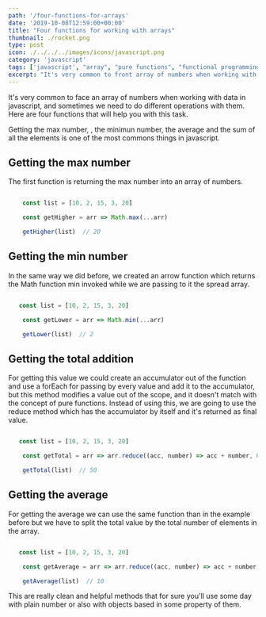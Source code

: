 ```yaml
---
path: '/four-functions-for-arrays'
date: '2019-10-08T12:59:00+00:00'
title: "Four functions for working with arrays"
thumbnail: ./rocket.png
type: post
icon: ./../../../images/icons/javascript.png
category: 'javascript'
tags: ['javascript', "array", "pure functions", "functional programming"]
excerpt: "It's very common to front array of numbers when working with data in javascript, and many time we need to do different operations with them. Here are four functions that will help you with this task"
---
```


It's very common to face an array of numbers when working with data in javascript, and sometimes we need to do different operations with them. Here are four functions that will help you with this task.

Getting the max number, , the minimun number, the average and the sum of all the elements is one of the most commons things in javascript.

## Getting the max number

The first function is returning the max number into an array of numbers.

```js

    const list = [10, 2, 15, 3, 20]

    const getHigher = arr => Math.max(...arr)

    getHigher(list)  // 20

```
## Getting the min number

In the same way we did before, we created an arrow function which returns the Math function min invoked while we are passing to it the spread array. 

```js

   const list = [10, 2, 15, 3, 20]

    const getLower = arr => Math.min(...arr)

    getLower(list)  // 2

```

## Getting the total addition

For getting this value we could create an accumulator out of the function and use a forEach for passing by every value and add it to the accumulator, but this method modifies a value out of the scope, and it doesn't match with the concept of pure functions. Instead of using this, we are going to use the reduce method which has the accumulator by itself and it's returned as final value.  

```js

   const list = [10, 2, 15, 3, 20]

    const getTotal = arr => arr.reduce((acc, number) => acc + number, 0)

    getTotal(list)  // 50

```

## Getting the average

For getting the average we can use the same function than in the example before but we have to split the total value by the total number of elements in the array.  

```js

   const list = [10, 2, 15, 3, 20]

    const getAverage = arr => arr.reduce((acc, number) => acc + number, 0)/arr.length

    getAverage(list)  // 10

```

This are really clean and helpful methods that for sure you'll use some day with plain number or also with objects based in some property of them.
